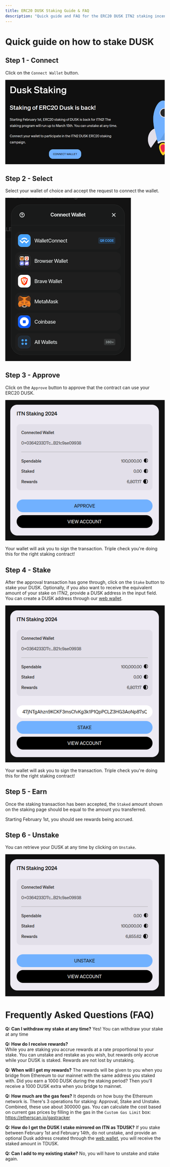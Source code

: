 ```yaml
---
title: ERC20 DUSK Staking Guide & FAQ
description: "Quick guide and FAQ for the ERC20 DUSK ITN2 staking incentive"
---
```


# Quick guide on how to stake DUSK
## Step 1 - Connect
Click on the `Connect Wallet` button. 

![Staking landing page.](../../../assets/itn/connect-wallet.png)

## Step 2 - Select
Select your wallet of choice and accept the request to connect the wallet.

![Select a wallet.](../../../assets/itn/select-wallet.png)

## Step 3 - Approve
Click on the `Approve` button to approve that the contract can use your ERC20 DUSK.

![Approve the contract.](../../../assets/itn/approve.png)

Your wallet will ask you to sign the transaction. Triple check you're doing this for the right staking contract!

## Step 4 - Stake
After the approval transaction has gone through, click on the `Stake` button to stake your DUSK. Optionally, if you also want to receive the equivalent amount of your stake on ITN2, provide a DUSK address in the input field. You can create a DUSK address through our [web wallet](https://wallet.dusk.network/).

![Approve the contract.](../../../assets/itn/stake.png)

Your wallet will ask you to sign the transaction. Triple check you're doing this for the right staking contract!

## Step 5 - Earn
Once the staking transaction has been accepted, the `Staked` amount shown on the staking page should be equal to the amount you transferred.

Starting February 1st, you should see rewards being accrued.

## Step 6 - Unstake
You can retrieve your DUSK at any time by clicking on `Unstake`.

![Approve the contract.](../../../assets/itn/unstake.png)


# Frequently Asked Questions (FAQ)
**Q: Can I withdraw my stake at any time?**
Yes! You can withdraw your stake at any time

**Q: How do I receive rewards?**  
While you are staking you accrue rewards at a rate proportional to your stake. You can unstake and restake as you wish, but rewards only accrue while your DUSK is staked. Rewards are not lost by unstaking.

**Q: When will I get my rewards?**
The rewards will be given to you when you bridge from Ethereum to our mainnet with the same address you staked with. Did you earn a 1000 DUSK during the staking period? Then you'll receive a 1000 DUSK extra when you bridge to mainnet.

**Q: How much are the gas fees?** 
It depends on how busy the Ethereum network is. There's 3 operations for staking: Approval, Stake and Unstake. Combined, these use about 300000 gas. You can calculate the cost based on current gas prices by filling in the gas in the `Custom Gas Limit` box: https://etherscan.io/gastracker

**Q: How do I get the DUSK I stake mirrored on ITN as TDUSK?**
If you stake between February 1st and February 14th, do not unstake, and provide an optional Dusk address created through the [web wallet](https://wallet.dusk.network/), you will receive the staked amount in TDUSK.

**Q: Can I add to my existing stake?**
No, you will have to unstake and stake again.
